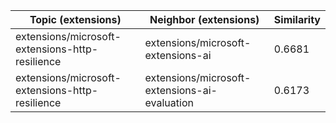 | Topic (extensions) | Neighbor (extensions) | Similarity |
|-------------|-------------------|------------|
| extensions/microsoft-extensions-http-resilience | extensions/microsoft-extensions-ai | 0.6681 |
| extensions/microsoft-extensions-http-resilience | extensions/microsoft-extensions-ai-evaluation | 0.6173 |
